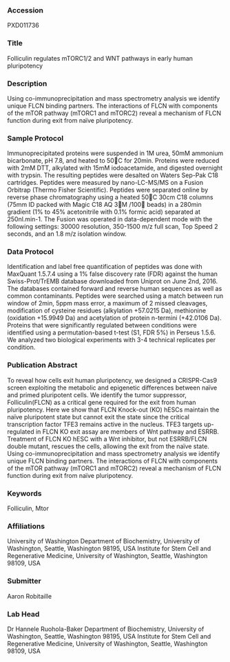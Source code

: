 ### Accession
PXD011736

### Title
Folliculin regulates mTORC1/2 and WNT pathways in early human pluripotency

### Description
Using co-immunoprecipitation and mass spectrometry analysis we identify unique FLCN binding partners. The interactions of FLCN with components of the mTOR pathway (mTORC1 and mTORC2) reveal a mechanism of FLCN function during exit from naïve pluripotency.

### Sample Protocol
Immunoprecipitated proteins were suspended in 1M urea, 50mM ammonium bicarbonate, pH 7.8, and heated to 50C for 20min. Proteins were reduced with 2mM DTT, alkylated with 15mM iodoacetamide, and digested overnight with trypsin. The resulting peptides were desalted on Waters Sep-Pak C18 cartridges. Peptides were measured by nano-LC-MS/MS on a Fusion Orbitrap (Thermo Fisher Scientific). Peptides were separated online by reverse phase chromatography using a heated 50C 30cm C18 columns (75mm ID packed with Magic C18 AQ 3M /100 beads) in a 280min gradient (1% to 45% acetonitrile with 0.1% formic acid) separated at 250nl.min-1. The Fusion was operated in data-dependent mode with the following settings: 30000 resolution, 350-1500 m/z full scan, Top Speed 2 seconds, and an 1.8 m/z isolation window.

### Data Protocol
Identification and label free quantification of peptides was done with MaxQuant 1.5.7.4 using a 1% false discovery rate (FDR) against the human Swiss-Prot/TrEMB database downloaded from Uniprot on June 2nd, 2016. The databases contained forward and reverse human sequences as well as common contaminants. Peptides were searched using a match between run window of 2min, 5ppm mass error, a maximum of 2 missed cleavages, modification of cysteine residues (alkylation +57.0215 Da), methionine (oxidation +15.9949 Da) and acetylation of protein n-termini (+42.0106 Da). Proteins that were significantly regulated between conditions were identified using a permutation-based t-test (S1, FDR 5%) in Perseus 1.5.6. We analyzed two biological experiments with 3-4 technical replicates per condition.

### Publication Abstract
To reveal how cells exit human pluripotency, we designed a CRISPR-Cas9 screen exploiting the metabolic and epigenetic differences between na&#xef;ve and primed pluripotent cells. We identify the tumor suppressor, Folliculin(FLCN) as a critical gene required for the exit from human pluripotency. Here we show that FLCN Knock-out (KO) hESCs maintain the na&#xef;ve pluripotent state but cannot exit the state since the critical transcription factor TFE3 remains active in the nucleus. TFE3 targets up-regulated in FLCN KO exit assay are members of Wnt pathway and ESRRB. Treatment of FLCN KO hESC with a Wnt inhibitor, but not ESRRB/FLCN double mutant, rescues the cells, allowing the exit from the na&#xef;ve state. Using co-immunoprecipitation and mass spectrometry analysis we identify unique FLCN binding partners. The interactions of FLCN with components of the mTOR pathway (mTORC1 and mTORC2) reveal a mechanism of FLCN function during exit from na&#xef;ve pluripotency.

### Keywords
Folliculin, Mtor

### Affiliations
University of Washington
Department of Biochemistry, University of Washington, Seattle, Washington 98195, USA Institute for Stem Cell and Regenerative Medicine, University of Washington, Seattle, Washington 98109, USA

### Submitter
Aaron Robitaille

### Lab Head
Dr Hannele Ruohola-Baker
Department of Biochemistry, University of Washington, Seattle, Washington 98195, USA Institute for Stem Cell and Regenerative Medicine, University of Washington, Seattle, Washington 98109, USA


